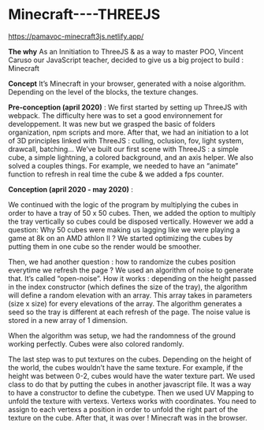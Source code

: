 # Minecraft----THREEJS
 
https://pamavoc-minecraft3js.netlify.app/
 
 
<b>The why</b>
As an Innitiation to ThreeJS & as a way to master POO, Vincent Caruso our JavaScript teacher, decided to give us a big project to build : Minecraft 

<b>Concept</b>
It’s Minecraft in your browser, generated with a noise algorithm. Depending on the level of the blocks, the texture changes.

<b>Pre-conception (april 2020)</b> :
We first started by setting up ThreeJS with webpack. The difficulty here was to set a good environnement for developpement. It was new but we grasped the basic of folders organization, npm scripts and more. After that, we had an initiation to a lot of 3D principles linked with ThreeJS : culling, oclusion, fov, light system, drawcall, batching... We’ve built our first scene with ThreeJS :  a simple cube, a simple lightning, a colored background, and an axis helper. We also solved a couples things. For example, we needed to have an “animate” function to refresh in real time the cube & we added a fps counter.

<b>Conception (april 2020 - may 2020)</b> : 

We continued with the logic of the program by multiplying the cubes in order to have a tray of 50 x 50 cubes. Then, we added the option to multiply the tray vertically so cubes could be disposed vertically. However we add a question: 
Why 50 cubes were making us lagging like we were playing a game at 8k on an AMD athlon II ?
We started optimizing the cubes by putting them in one cube so the render would be smoother.

Then, we had another question : how to randomize the cubes position everytime we refresh the page ? We used an algorithm of noise to generate that. It’s called “open-noise”. 
How it works : depending on the height passed in the index constructor (which defines the size of the tray), the algorithm will define a random elevation with an array. This array takes in parameters (size x size) for every elevations of the array. The algorithm generates a seed so the tray is different at each refresh of the page. The noise value is stored in a new array of 1 dimension. 

When the algorithm was setup, we had the randomness of the ground working perfectly. Cubes were also colored randomly.

The last step was to put textures on the cubes. Depending on the height of the world, the cubes wouldn’t have the same texture. For example, if the height was between 0-2, cubes would have the water texture part. We used class to do that by putting the cubes in another javascript file. It was a way to have a constructor to define the cubetype. Then we used UV Mapping to unfold the texture with vertexs. Vertexs works with coordinates. You need to assign to each vertexs a position in order to unfold the right part of the texture on the cube.
After that, it was over ! Minecraft was in the browser. 





